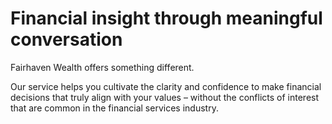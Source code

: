 # Financial insight through meaningful conversation

Fairhaven Wealth offers something different.

Our service helps you cultivate the clarity and confidence to make financial decisions that truly align with your values – without the conflicts of interest that are common in the financial services industry.